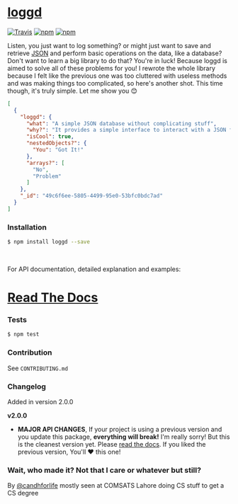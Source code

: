 # [loggd](https://candh.gitbooks.io/loggd)
[![Travis](https://img.shields.io/travis/candh/loggd.svg)](https://travis-ci.org/candh/loggd)
[![npm](https://img.shields.io/npm/v/loggd.svg)](https://www.npmjs.com/package/loggd)
[![npm](https://img.shields.io/npm/l/loggd.svg)](https://www.npmjs.com/package/loggd)

Listen, you just want to log something? or might just want to save and retrieve [JSON](http://www.json.org/) and perform basic operations on the data, like a database? Don't want to learn a big library to do that? You're in luck! Because loggd is aimed to solve all of these problems for you! I rewrote the whole library because I felt like the previous one was too cluttered with useless methods and was making things too complicated, so here's another shot. This time though, it's truly simple. Let me show you 😊

```json
[
  {
    "loggd": {
      "what": "A simple JSON database without complicating stuff",
      "why?": "It provides a simple interface to interact with a JSON file, CRUD, you got it",
      "isCool": true,
      "nestedObjects?": {
        "You": "Got It!"
      },
      "arrays?": [
        "No",
        "Problem"
      ]
    },
    "_id": "49c6f6ee-5805-4499-95e0-53bfc0bdc7ad"
  }
]
```


### Installation 

```bash
$ npm install loggd --save
```

<br>

For API documentation, detailed explanation and examples:
# [Read The Docs](https://candh.gitbooks.io/loggd)


### Tests

```bash
$ npm test
```

### Contribution
See `CONTRIBUTING.md`

### Changelog
Added in version 2.0.0

**v2.0.0**
* **MAJOR API CHANGES**, If your project is using a previous version and you update this package, **everything will break!** I'm really sorry! But this is the cleanest version yet. Please [read the docs](https://candh.gitbooks.io/loggd/). If you liked the previous version, You'll ❤️ this one!


### Wait, who made it? Not that I care or whatever but still?
By [@candhforlife](http://twitter.com/candhforlife) mostly seen at COMSATS Lahore doing CS stuff to get a CS degree


